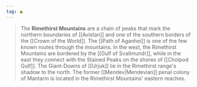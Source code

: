 ```yaml
---
tag: ⛰️️
---
```

> The **Rimethirst Mountains** are a chain of peaks that mark the northern boundaries of [[Avistan]] and one of the southern borders of the [[Crown of the World]]. The [[Path of Aganhei]] is one of the few known routes through the mountains. In the west, the Rimethirst Mountains are bordered by the [[Gulf of Svallmundr]], while in the east they connect with the Stained Peaks on the shores of [[Cholpod Gulf]]. The Giant-Downs of [[Urjuk]] lie in the Rimethirst range's shadow to the north.
> The former [[Mendev|Mendevian]] penal colony of Mantarin is located in the Rimethirst Mountains' eastern reaches.







